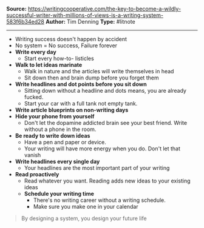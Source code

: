 ---
---
**Source:** https://writingcooperative.com/the-key-to-become-a-wildly-successful-writer-with-millions-of-views-is-a-writing-system-583f6b34ed28
**Author:** Tim Denning
**Type:** #litnote 

----
- Writing success doesn't happen by accident
- No system = No success, Failure forever
- **Write every day**
	- Start every how-to- listicles
- **Walk to let ideas marinate**
	- Walk in nature and the articles will write themselves in head
	- Sit down then and brain dump before you forget them
- **Write headlines and dot points before you sit down**
	- Sitting down without a headline and dots means, you are already fucked.
	- Start your car with a full tank not empty tank.
- **Write article blueprints on non-writing days**
- **Hide your phone from yourself**
	- Don't let the dopamine addicted brain see your best friend. Write without a phone in the room. 
- **Be ready to write down ideas**
	- Have a pen and paper or device.
	- Your writing will have more energy when you do. Don't let that vanish
- **Write headlines every single day**
	- Your headlines are the most important part of your writing
- **Read proactively**
	- Read whatever you want. Reading adds new ideas to your existing ideas
	- **Schedule your writing time**
		- There's no writing career without  a writing schedule.
		- Make sure you make one in your calendar

> By designing a system, you design your future life